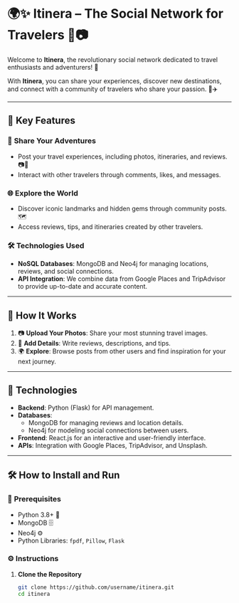 # 🌍✨ **Itinera** – The Social Network for Travelers 🚀📷

Welcome to **Itinera**, the revolutionary social network dedicated to travel enthusiasts and adventurers! 🌟 

With **Itinera**, you can share your experiences, discover new destinations, and connect with a community of travelers who share your passion. 🧳✈️

---

## 🧳 **Key Features**
### 📌 **Share Your Adventures**
- Post your travel experiences, including photos, itineraries, and reviews. 📷📝
- Interact with other travelers through comments, likes, and messages.

### 🌐 **Explore the World**
- Discover iconic landmarks and hidden gems through community posts. 🗺️
- Access reviews, tips, and itineraries created by other travelers.

### 🛠️ **Technologies Used**
- **NoSQL Databases**: MongoDB and Neo4j for managing locations, reviews, and social connections.
- **API Integration**: We combine data from Google Places and TripAdvisor to provide up-to-date and accurate content.

---

## 🚀 **How It Works**
1. 📷 **Upload Your Photos**: Share your most stunning travel images.
2. 📝 **Add Details**: Write reviews, descriptions, and tips.
3. 🌍 **Explore**: Browse posts from other users and find inspiration for your next journey.

---

## 🔧 **Technologies**
- **Backend**: Python (Flask) for API management.
- **Databases**:
  - MongoDB for managing reviews and location details.
  - Neo4j for modeling social connections between users.
- **Frontend**: React.js for an interactive and user-friendly interface.
- **APIs**: Integration with Google Places, TripAdvisor, and Unsplash.

---

## 🛠️ **How to Install and Run**
### 🔽 **Prerequisites**
- Python 3.8+ 🐍
- MongoDB 🗄️
- Neo4j ⚙️
- Python Libraries: `fpdf`, `Pillow`, `Flask`

### ⚙️ **Instructions**
1. **Clone the Repository**
   ```bash
   git clone https://github.com/username/itinera.git
   cd itinera
